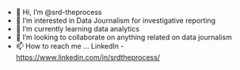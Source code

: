 - 👋 Hi, I’m @srd-theprocess
- 👀 I’m interested in Data Journalism for investigative reporting
- 🌱 I’m currently learning data analytics
- 💞️ I’m looking to collaborate on anything related on data journalism
- 📫 How to reach me ... LinkedIn - https://www.linkedin.com/in/srdtheprocess/

<!---
srd-theprocess/srd-theprocess is a ✨ special ✨ repository because its `README.md` (this file) appears on your GitHub profile.
You can click the Preview link to take a look at your changes.
--->
